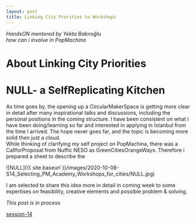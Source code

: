 ```yaml
---
layout: post
title: Linking City Prorities to Workshops
---
```



*HandsON mentored by Yekta Bakıroğlu*  
*how can i involve in PopMachina*
  
  

# About Linking City Priorities  
 

# NULL- a SelfReplicating Kitchen  
  
As time goes by, the opening up a CircularMakerSpace is getting more clear in detail after many inspirational talks and discussions, including the personal positions in the coming structure. I have been consistent on what i have been doing/learning so far and interested in applying in İstanbul from the time I arrived. The hope never goes far, and the topic is becoming more solid then just a cloud.  
While thinking of clarifying my self project on PopMachina, there was a CallforProposal from Nuffic NESO as GreenCitiesOrangeWays. Therefore i prepared a sheet to describe the 
 
![NULL]({{ site.baseurl }}/images/2020-10-08-S14_Selecting_PM_Academy_Workshops_for_cities/NULL.jpg)  
  
I am selected to share this idea more in detail in coming week to some expertises on feasibility, creative elements and possible problem & solving.  
  



*This post is in process*  

[session-14]()


